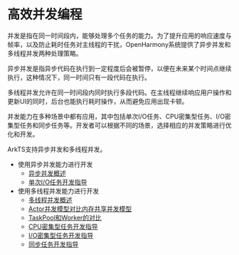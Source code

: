 # 高效并发编程

并发是指在同一时间段内，能够处理多个任务的能力。为了提升应用的响应速度与帧率，以及防止耗时任务对主线程的干扰，OpenHarmony系统提供了异步并发和多线程并发两种处理策略。

异步并发是指异步代码在执行到一定程度后会被暂停，以便在未来某个时间点继续执行，这种情况下，同一时间只有一段代码在执行。

多线程并发允许在同一时间段内同时执行多段代码。在主线程继续响应用户操作和更新UI的同时，后台也能执行耗时操作，从而避免应用出现卡顿。

并发能力在多种场景中都有应用，其中包括单次I/O任务、CPU密集型任务、I/O密集型任务和同步任务等。开发者可以根据不同的场景，选择相应的并发策略进行优化和开发。

ArkTS支持异步并发和多线程并发。

- 使用异步并发能力进行开发
    - [异步并发概述](../arkts-utils/async-concurrency-overview.md)
    - [单次I/O任务开发指导](../arkts-utils/single-io-development.md)
- 使用多线程并发能力进行开发
    - [多线程并发概述](../arkts-utils/multi-thread-concurrency-overview.md)
    - [Actor并发模型对比内存共享并发模型](../arkts-utils/actor-model-development-samples.md)
    - [TaskPool和Worker的对比](../arkts-utils/taskpool-vs-worker.md)
    - [CPU密集型任务开发指导](../arkts-utils/cpu-intensive-task-development.md)
    - [I/O密集型任务开发指导](../arkts-utils/io-intensive-task-development.md)
    - [同步任务开发指导](../arkts-utils/sync-task-development.md)
